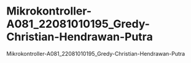 # Mikrokontroller-A081_22081010195_Gredy-Christian-Hendrawan-Putra
 Mikrokontroller-A081_22081010195_Gredy-Christian-Hendrawan-Putra
